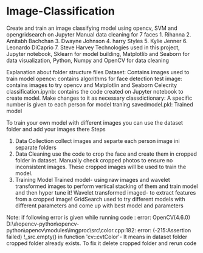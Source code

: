 # Image-Classification
 Create and train an image classifying model using opencv, SVM and opengridsearch on Jupyter
Manual data cleaning for 7 faces 
	1. Rihanna
	2. Amitabh Bachchan 
	3. Dwayne Johnson
	4. harry Styles
	5. Kylie Jenner
	6. Leonardo DiCaprio 
 7. Steve Harvey
Technologies used in this project, Jupyter notebook, Sklearn for model building, Matplotlib and Seaborn for data visualization, Python, Numpy and OpenCV for data cleaning

Explanation about folder structure files 
Dataset: Contains images used to train model 
opencv: contains algorithms for face detection
test image: contains images to try opencv and Matplotlin and Seaborn
Celecrity classification.ipynb: contains the code created on Jupyter notebook to create model. Make changes to it as necessary
classdictionary: A specific number is given to each person for model traning 
savedmodel.pkl: Trained model

To train your own model with different images you can use the dataset folder and add your images there
Steps
1. Data Collection
collect images and separte each person image ini separate folders
2. Data Cleaning
use the code to crop the face and create them in cropped folder in dataset. Manually check cropped photos to ensure no inconsistent images. These cropped images will be used to train the model. 
3. Training Model
Trained model- using raw images and wavelet transformed images to perform vertical stacking of them and train model and then hyper tune it!
Wavelet transformed imaged- to extract features from a cropped image!
GridSearch used to try different models with different parameters and come up with best model and parameters

Note: if following error is given while running code : error: OpenCV(4.6.0) D:\a\opencv-python\opencv-python\opencv\modules\imgproc\src\color.cpp:182: error: (-215:Assertion failed) !_src.empty() in function 'cv::cvtColor'- It means in dataset folder cropped folder already exists. 
To fix it delete cropped folder and rerun code









